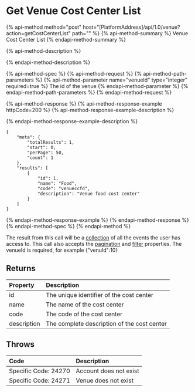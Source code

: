 # Get Venue Cost Center List

{% api-method method="post" host="\[PlatformAddress\]/api/1.0/venue?action=getCostCenterList" path="" %}
{% api-method-summary %}
Venue Cost Center List
{% endapi-method-summary %}

{% api-method-description %}

{% endapi-method-description %}

{% api-method-spec %}
{% api-method-request %}
{% api-method-path-parameters %}
{% api-method-parameter name="venueId" type="integer" required=true %}
The id of the venue
{% endapi-method-parameter %}
{% endapi-method-path-parameters %}
{% endapi-method-request %}

{% api-method-response %}
{% api-method-response-example httpCode=200 %}
{% api-method-response-example-description %}

{% endapi-method-response-example-description %}

```text
{
    "meta": {
        "totalResults": 1,
        "start": 0,
        "perPage": 50,
        "count": 1
    },
    "results": [
        {
            "id": 1,
            "name": "Food",
            "code": "venueccfd",
            "description": "Venue food cost center"
        }
    ]
}
```
{% endapi-method-response-example %}
{% endapi-method-response %}
{% endapi-method-spec %}
{% endapi-method %}

The result from this call will be a [collection](../getting-started/interpreting-the-response/collections.md) of all the events the user has access to. This call also accepts the [pagination](../getting-started/interpreting-the-response/pagination.md) and [filter](../getting-started/interpreting-the-response/filtering.md) properties. The venueId is required, for example {"venuId":10}

## Returns

| Property | Description |
| :--- | :--- |
| id | The unique identifier of the cost center |
| name | The name of the cost center |
| code | The code of the cost center |
| description | The complete description of the cost center |

## Throws

| Code | Description |
| :--- | :--- |
| Specific Code: 24270 | Account does not exist |
| Specific Code: 24271 | Venue does not exist |